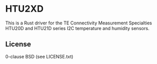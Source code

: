 # HTU2XD

This is a Rust driver for the TE Connectivity Measurement Specialties HTU20D and HTU21D series I2C temperature and humidity sensors.

## License

0-clause BSD (see LICENSE.txt)
